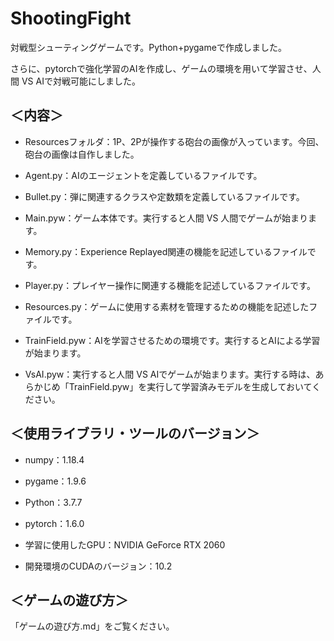 # ShootingFight

対戦型シューティングゲームです。Python+pygameで作成しました。

さらに、pytorchで強化学習のAIを作成し、ゲームの環境を用いて学習させ、人間 VS AIで対戦可能にしました。

## ＜内容＞
- Resourcesフォルダ：1P、2Pが操作する砲台の画像が入っています。今回、砲台の画像は自作しました。

- Agent.py：AIのエージェントを定義しているファイルです。

- Bullet.py：弾に関連するクラスや定数類を定義しているファイルです。

- Main.pyw：ゲーム本体です。実行すると人間 VS 人間でゲームが始まります。

- Memory.py：Experience Replayed関連の機能を記述しているファイルです。

- Player.py：プレイヤー操作に関連する機能を記述しているファイルです。

- Resources.py：ゲームに使用する素材を管理するための機能を記述したファイルです。

- TrainField.pyw：AIを学習させるための環境です。実行するとAIによる学習が始まります。

- VsAI.pyw：実行すると人間 VS AIでゲームが始まります。実行する時は、あらかじめ「TrainField.pyw」を実行して学習済みモデルを生成しておいてください。

## ＜使用ライブラリ・ツールのバージョン＞
- numpy：1.18.4

- pygame：1.9.6

- Python：3.7.7

- pytorch：1.6.0

- 学習に使用したGPU：NVIDIA GeForce RTX 2060

- 開発環境のCUDAのバージョン：10.2

## ＜ゲームの遊び方＞
「ゲームの遊び方.md」をご覧ください。
